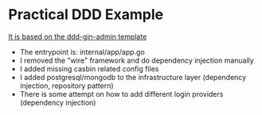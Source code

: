 # Practical DDD Example #

[It is based on the ddd-gin-admin template](https://github.com/linzhengen/ddd-gin-admin)

- The entrypoint is: internal/app/app.go
- I removed the "wire" framework and do dependency injection manually
- I added missing casbin related config files
- I added postgresql/mongodb to the infrastructure layer (dependency injection, repository pattern)
- There is some attempt on how to add different login providers (dependency injection)